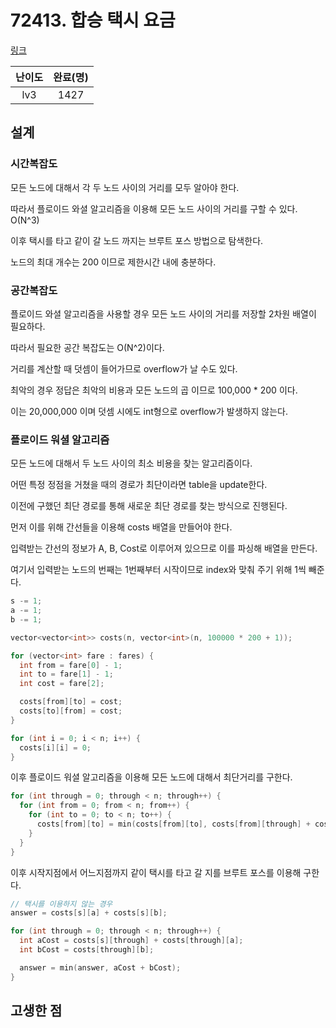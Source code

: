 # 72413. 합승 택시 요금

[링크](https://programmers.co.kr/learn/courses/30/lessons/72413)

| 난이도 | 완료(명) |
| :----: | :------: |
|  lv3   |   1427   |

## 설계

### 시간복잡도

모든 노드에 대해서 각 두 노드 사이의 거리를 모두 알아야 한다.

따라서 플로이드 와셜 알고리즘을 이용해 모든 노드 사이의 거리를 구할 수 있다. O(N^3)

이후 택시를 타고 같이 갈 노드 까지는 브루트 포스 방법으로 탐색한다.

노드의 최대 개수는 200 이므로 제한시간 내에 충분하다.

### 공간복잡도

플로이드 와셜 알고리즘을 사용할 경우 모든 노드 사이의 거리를 저장할 2차원 배열이 필요하다.

따라서 필요한 공간 복잡도는 O(N^2)이다.

거리를 계산할 때 덧셈이 들어가므로 overflow가 날 수도 있다.

최악의 경우 정답은 최악의 비용과 모든 노드의 곱 이므로 100,000 \* 200 이다.

이는 20,000,000 이며 덧셈 시에도 int형으로 overflow가 발생하지 않는다.

### 플로이드 워셜 알고리즘

모든 노드에 대해서 두 노드 사이의 최소 비용을 찾는 알고리즘이다.

어떤 특정 정점을 거쳤을 때의 경로가 최단이라면 table을 update한다.

이전에 구했던 최단 경로를 통해 새로운 최단 경로를 찾는 방식으로 진행된다.

먼저 이를 위해 간선들을 이용해 costs 배열을 만들어야 한다.

입력받는 간선의 정보가 A, B, Cost로 이루어져 있으므로 이를 파싱해 배열을 만든다.

여기서 입력받는 노드의 번째는 1번째부터 시작이므로 index와 맞춰 주기 위해 1씩 빼준다.

```cpp
s -= 1;
a -= 1;
b -= 1;
```

```cpp
vector<vector<int>> costs(n, vector<int>(n, 100000 * 200 + 1));

for (vector<int> fare : fares) {
  int from = fare[0] - 1;
  int to = fare[1] - 1;
  int cost = fare[2];

  costs[from][to] = cost;
  costs[to][from] = cost;
}

for (int i = 0; i < n; i++) {
  costs[i][i] = 0;
}
```

이후 플로이드 워셜 알고리즘을 이용해 모든 노드에 대해서 최단거리를 구한다.

```cpp
for (int through = 0; through < n; through++) {
  for (int from = 0; from < n; from++) {
    for (int to = 0; to < n; to++) {
      costs[from][to] = min(costs[from][to], costs[from][through] + costs[through][to]);
    }
  }
}
```

이후 시작지점에서 어느지점까지 같이 택시를 타고 갈 지를 브루트 포스를 이용해 구한다.

```cpp
// 택시를 이용하지 않는 경우
answer = costs[s][a] + costs[s][b];

for (int through = 0; through < n; through++) {
  int aCost = costs[s][through] + costs[through][a];
  int bCost = costs[through][b];

  answer = min(answer, aCost + bCost);
}
```

## 고생한 점
